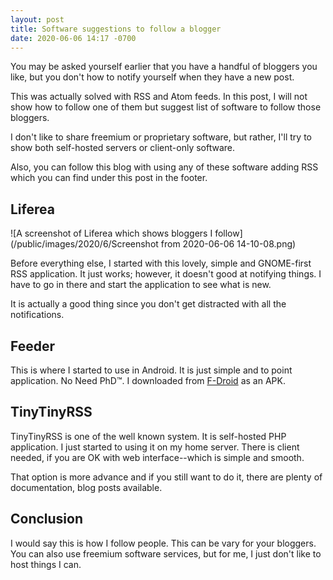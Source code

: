 ```yaml
---
layout: post
title: Software suggestions to follow a blogger
date: 2020-06-06 14:17 -0700
---
```

You may be asked yourself earlier that you have a handful of bloggers you like,
but you don't how to notify yourself when they have a new post.

This was actually solved with RSS and Atom feeds. In this post, I will not show
how to follow one of them but suggest list of software to follow those bloggers.

I don't like to share freemium or proprietary software, but rather, I'll try to
show both self-hosted servers or client-only software.

Also, you can follow this blog with using any of these software adding RSS which
you can find under this post in the footer.

## Liferea

![A screenshot of Liferea which shows bloggers I follow](/public/images/2020/6/Screenshot from 2020-06-06 14-10-08.png)

Before everything else, I started with this lovely, simple and GNOME-first RSS
application. It just works; however, it doesn't good at notifying things. I
have to go in there and start the application to see what is new.

It is actually a good thing since you don't get distracted with all the
notifications.

## Feeder

This is where I started to use in Android. It is just simple and to point
application. No Need PhD&trade;. I downloaded from [F-Droid][feeder] as an APK.

## TinyTinyRSS

TinyTinyRSS is one of the well known system. It is self-hosted PHP application.
I just started to using it on my home server. There is client needed, if you are
OK with web interface--which is simple and smooth.

That option is more advance and if you still want to do it, there are plenty of
documentation, blog posts available.

## Conclusion

I would say this is how I follow people. This can be vary for your bloggers. You
can also use freemium software services, but for me, I just don't like to host
things I can.

[feeder]: https://f-droid.org/en/packages/com.nononsenseapps.feeder/
